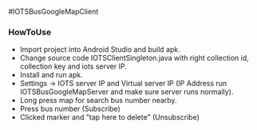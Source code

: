 #IOTSBusGoogleMapClient

### HowToUse
* Import project into Android Studio and build apk.
* Change source code IOTSClientSingleton.java with right collection id, collection key and iots server IP.
* Install and run apk.
* Settings -> IOTS server IP and Virtual server IP (IP Address run IOTSBusGoogleMapServer and make sure server runs normally).
* Long press map for search bus number nearby.
* Press bus number (Subscribe)
* Clicked marker and "tap here to delete" (Unsubscribe)
